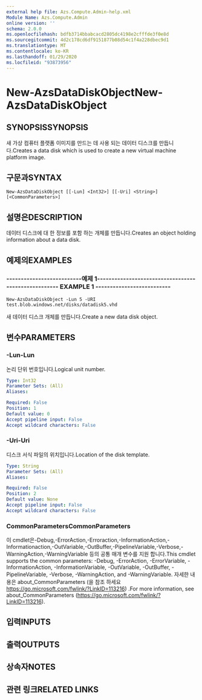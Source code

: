 ```yaml
---
external help file: Azs.Compute.Admin-help.xml
Module Name: Azs.Compute.Admin
online version: ''
schema: 2.0.0
ms.openlocfilehash: bdfb3714bbabcacd2805dc4198e2cfffde3f0e8d
ms.sourcegitcommit: 4d2c178cd6df9151877b08d54c1f4a228dbec9d1
ms.translationtype: MT
ms.contentlocale: ko-KR
ms.lasthandoff: 01/29/2020
ms.locfileid: "93873956"
---
```

# <span data-ttu-id="51f2a-101">New-AzsDataDiskObject</span><span class="sxs-lookup"><span data-stu-id="51f2a-101">New-AzsDataDiskObject</span></span>

## <span data-ttu-id="51f2a-102">SYNOPSIS</span><span class="sxs-lookup"><span data-stu-id="51f2a-102">SYNOPSIS</span></span>
<span data-ttu-id="51f2a-103">새 가상 컴퓨터 플랫폼 이미지를 만드는 데 사용 되는 데이터 디스크를 만듭니다.</span><span class="sxs-lookup"><span data-stu-id="51f2a-103">Creates a data disk which is used to create a new virtual machine platform image.</span></span>

## <span data-ttu-id="51f2a-104">구문과</span><span class="sxs-lookup"><span data-stu-id="51f2a-104">SYNTAX</span></span>

```
New-AzsDataDiskObject [[-Lun] <Int32>] [[-Uri] <String>] [<CommonParameters>]
```

## <span data-ttu-id="51f2a-105">설명은</span><span class="sxs-lookup"><span data-stu-id="51f2a-105">DESCRIPTION</span></span>
<span data-ttu-id="51f2a-106">데이터 디스크에 대 한 정보를 포함 하는 개체를 만듭니다.</span><span class="sxs-lookup"><span data-stu-id="51f2a-106">Creates an object holding information about a data disk.</span></span>

## <span data-ttu-id="51f2a-107">예제의</span><span class="sxs-lookup"><span data-stu-id="51f2a-107">EXAMPLES</span></span>

### <span data-ttu-id="51f2a-108">--------------------------예제 1--------------------------</span><span class="sxs-lookup"><span data-stu-id="51f2a-108">-------------------------- EXAMPLE 1 --------------------------</span></span>
```
New-AzsDataDiskObject -Lun 5 -URI test.blob.windows.net/disks/datadisk5.vhd
```

<span data-ttu-id="51f2a-109">새 데이터 디스크 개체를 만듭니다.</span><span class="sxs-lookup"><span data-stu-id="51f2a-109">Create a new data disk object.</span></span>

## <span data-ttu-id="51f2a-110">변수</span><span class="sxs-lookup"><span data-stu-id="51f2a-110">PARAMETERS</span></span>

### <span data-ttu-id="51f2a-111">-Lun</span><span class="sxs-lookup"><span data-stu-id="51f2a-111">-Lun</span></span>
<span data-ttu-id="51f2a-112">논리 단위 번호입니다.</span><span class="sxs-lookup"><span data-stu-id="51f2a-112">Logical unit number.</span></span>

```yaml
Type: Int32
Parameter Sets: (All)
Aliases: 

Required: False
Position: 1
Default value: 0
Accept pipeline input: False
Accept wildcard characters: False
```

### <span data-ttu-id="51f2a-113">-Uri</span><span class="sxs-lookup"><span data-stu-id="51f2a-113">-Uri</span></span>
<span data-ttu-id="51f2a-114">디스크 서식 파일의 위치입니다.</span><span class="sxs-lookup"><span data-stu-id="51f2a-114">Location of the disk template.</span></span>

```yaml
Type: String
Parameter Sets: (All)
Aliases: 

Required: False
Position: 2
Default value: None
Accept pipeline input: False
Accept wildcard characters: False
```

### <span data-ttu-id="51f2a-115">CommonParameters</span><span class="sxs-lookup"><span data-stu-id="51f2a-115">CommonParameters</span></span>
<span data-ttu-id="51f2a-116">이 cmdlet은-Debug,-ErrorAction,-Erroraction,-InformationAction,-Informationaction,-OutVariable,-OutBuffer,-PipelineVariable,-Verbose,-WarningAction,-WarningVariable 등의 공통 매개 변수를 지원 합니다.</span><span class="sxs-lookup"><span data-stu-id="51f2a-116">This cmdlet supports the common parameters: -Debug, -ErrorAction, -ErrorVariable, -InformationAction, -InformationVariable, -OutVariable, -OutBuffer, -PipelineVariable, -Verbose, -WarningAction, and -WarningVariable.</span></span> <span data-ttu-id="51f2a-117">자세한 내용은 about_CommonParameters (을 참조 하세요 https://go.microsoft.com/fwlink/?LinkID=113216) .</span><span class="sxs-lookup"><span data-stu-id="51f2a-117">For more information, see about_CommonParameters (https://go.microsoft.com/fwlink/?LinkID=113216).</span></span>

## <span data-ttu-id="51f2a-118">입력</span><span class="sxs-lookup"><span data-stu-id="51f2a-118">INPUTS</span></span>

## <span data-ttu-id="51f2a-119">출력</span><span class="sxs-lookup"><span data-stu-id="51f2a-119">OUTPUTS</span></span>

## <span data-ttu-id="51f2a-120">상속자</span><span class="sxs-lookup"><span data-stu-id="51f2a-120">NOTES</span></span>

## <span data-ttu-id="51f2a-121">관련 링크</span><span class="sxs-lookup"><span data-stu-id="51f2a-121">RELATED LINKS</span></span>


